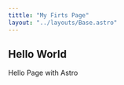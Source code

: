 ```yaml
---
tittle: "My Firts Page"
layout: "../layouts/Base.astro"
---
```


## Hello World

Hello Page with Astro